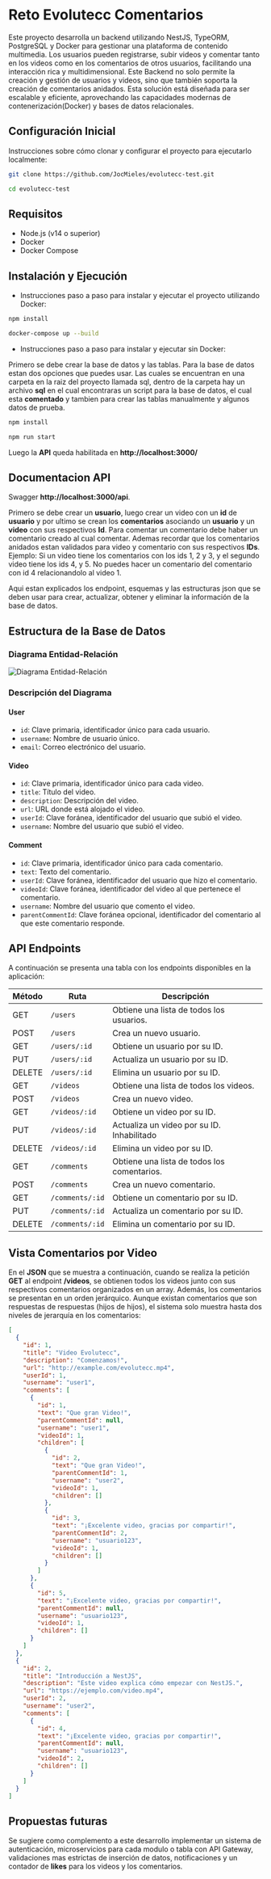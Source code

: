 # Reto Evolutecc Comentarios

Este proyecto desarrolla un backend utilizando NestJS, TypeORM, PostgreSQL y Docker para gestionar una plataforma de contenido multimedia. Los usuarios pueden registrarse, subir videos y comentar tanto en los videos como en los comentarios de otros usuarios, facilitando una interacción rica y multidimensional. Este Backend no solo permite la creación y gestión de usuarios y videos, sino que también soporta la creación de comentarios anidados. Esta solución está diseñada para ser escalable y eficiente, aprovechando las capacidades modernas de contenerización(Docker) y bases de datos relacionales.

## Configuración Inicial

Instrucciones sobre cómo clonar y configurar el proyecto para ejecutarlo localmente:
```bash
git clone https://github.com/JocMieles/evolutecc-test.git

cd evolutecc-test
```

## Requisitos

- Node.js (v14 o superior)
- Docker
- Docker Compose

## Instalación y Ejecución

- Instrucciones paso a paso para instalar y ejecutar el proyecto utilizando Docker:


```bash
npm install

docker-compose up --build

```
- Instrucciones paso a paso para instalar y ejecutar sin Docker:

Primero se debe crear la base de datos y las tablas. Para la base de datos estan dos opciones que puedes usar.
Las cuales se encuentran en una carpeta en la raiz del proyecto llamada sql, dentro de la carpeta hay un archivo **sql** en el cual encontraras un script para la base de datos, el cual esta **comentado** y tambien para crear las tablas manualmente y algunos datos de prueba.

```bash
npm install

npm run start
```
Luego la **API** queda habilitada en **http://localhost:3000/**

## Documentacion API 

Swagger **http://localhost:3000/api**.

Primero se debe crear un **usuario**, luego crear un video con un **id** de **usuario** y por ultimo se crean los **comentarios** asociando un **usuario** y un **video** con sus respectivos **Id**. Para comentar un comentario debe haber un comentario creado al cual comentar. Ademas recordar que los comentarios anidados estan validados para video y comentario con sus respectivos **IDs**.
Ejemplo:
Si un video tiene los comentarios con los ids 1, 2 y 3, y el segundo video tiene los ids 4, y 5. No puedes hacer un comentario del comentario con id 4 relacionandolo al video 1.

Aqui estan explicados los endpoint, esquemas y las estructuras json que se deben usar para crear, actualizar, obtener y eliminar la información de la base de datos.

## Estructura de la Base de Datos

### Diagrama Entidad-Relación

![Diagrama Entidad-Relación](Diagrama%20Entidad-Relacion.png)

### Descripción del Diagrama

#### User
- `id`: Clave primaria, identificador único para cada usuario.
- `username`: Nombre de usuario único.
- `email`: Correo electrónico del usuario.

#### Video
- `id`: Clave primaria, identificador único para cada video.
- `title`: Título del video.
- `description`: Descripción del video.
- `url`: URL donde está alojado el video.
- `userId`: Clave foránea, identificador del usuario que subió el video.
- `username`: Nombre del usuario que subió el video.

#### Comment
- `id`: Clave primaria, identificador único para cada comentario.
- `text`: Texto del comentario.
- `userId`: Clave foránea, identificador del usuario que hizo el comentario.
- `videoId`: Clave foránea, identificador del video al que pertenece el comentario.
- `username`: Nombre del usuario que comento el video.
- `parentCommentId`: Clave foránea opcional, identificador del comentario al que este comentario responde.

## API Endpoints

A continuación se presenta una tabla con los endpoints disponibles en la aplicación:

| Método | Ruta                    | Descripción                              |
|--------|-------------------------|------------------------------------------|
| GET    | `/users`                | Obtiene una lista de todos los usuarios. |
| POST   | `/users`                | Crea un nuevo usuario.                   |
| GET    | `/users/:id`            | Obtiene un usuario por su ID.            |
| PUT    | `/users/:id`            | Actualiza un usuario por su ID.          |
| DELETE | `/users/:id`            | Elimina un usuario por su ID.            |
| GET    | `/videos`               | Obtiene una lista de todos los videos.   |
| POST   | `/videos`               | Crea un nuevo video.                     |
| GET    | `/videos/:id`           | Obtiene un video por su ID.              |
| PUT    | `/videos/:id`           | Actualiza un video por su ID. Inhabilitado          |
| DELETE | `/videos/:id`           | Elimina un video por su ID.              |
| GET    | `/comments`             | Obtiene una lista de todos los comentarios. |
| POST   | `/comments`             | Crea un nuevo comentario.               |
| GET    | `/comments/:id`         | Obtiene un comentario por su ID.        |
| PUT    | `/comments/:id`         | Actualiza un comentario por su ID.      |
| DELETE | `/comments/:id`         | Elimina un comentario por su ID.        |


## Vista Comentarios por Video

En el **JSON** que se muestra a continuación, cuando se realiza la petición **GET** al endpoint **/videos**, se obtienen todos los videos junto con sus respectivos comentarios organizados en un array. Además, los comentarios se presentan en un orden jerárquico. Aunque existan comentarios que son respuestas de respuestas (hijos de hijos), el sistema solo muestra hasta dos niveles de jerarquía en los comentarios:

```json
[
  {
    "id": 1,
    "title": "Video Evolutecc",
    "description": "Comenzamos!",
    "url": "http://example.com/evolutecc.mp4",
    "userId": 1,
    "username": "user1",
    "comments": [
      {
        "id": 1,
        "text": "Que gran Video!",
        "parentCommentId": null,
        "username": "user1",
        "videoId": 1,
        "children": [
          {
            "id": 2,
            "text": "Que gran Video!",
            "parentCommentId": 1,
            "username": "user2",
            "videoId": 1,
            "children": []
          },
          {
            "id": 3,
            "text": "¡Excelente video, gracias por compartir!",
            "parentCommentId": 2,
            "username": "usuario123",
            "videoId": 1,
            "children": []
          }
        ]
      },
      {
        "id": 5,
        "text": "¡Excelente video, gracias por compartir!",
        "parentCommentId": null,
        "username": "usuario123",
        "videoId": 1,
        "children": []
      }
    ]
  },
  {
    "id": 2,
    "title": "Introducción a NestJS",
    "description": "Este video explica cómo empezar con NestJS.",
    "url": "https://ejemplo.com/video.mp4",
    "userId": 2,
    "username": "user2",
    "comments": [
      {
        "id": 4,
        "text": "¡Excelente video, gracias por compartir!",
        "parentCommentId": null,
        "username": "usuario123",
        "videoId": 2,
        "children": []
      }
    ]
  }
]
```

## Propuestas futuras

Se sugiere como complemento a este desarrollo implementar un sistema de autenticación, microservicios para cada modulo o tabla con API Gateway, validaciones mas estrictas de inserción de datos, notificaciones y un contador de **likes** para los videos y los comentarios.